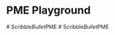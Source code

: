 # PME Playground
#   S c r i b b l e _ B u l l e t _ P M E  
 #   S c r i b b l e _ B u l l e t _ P M E  
 